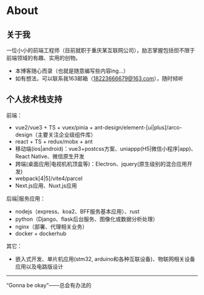 # About
## 关于我
一位小小的前端工程师（目前就职于重庆某互联网公司），励志掌握包括但不限于前端领域的有趣、实用的创物。

- 本博客随心而录（也就是随意编写些内容ing...）
- 如有想法，可以联系我163邮箱（18223666679@163.com），随时倾听

## 个人技术栈支持
前端：
- vue2/vue3 + TS + vuex/pinia + ant-design/element-[ui|plus]/arco-design（主要关注企业级组件库）
- react + TS + redux/mobx + ant
- 移动端(ios|android)：vue3+postcss方案、uniappp(H5|微信小程序|app)、React Native、微信原生开发
- 跨端(桌面应用|电视机机顶盒等)：Electron、jquery(原生级别的混合应用开发)
- webpack[4|5]/vite4/parcel
- Next.js应用、Nuxt.js应用

后端|服务应用：
- nodejs（express、koa2、BFF服务基本应用）、rust
- python（Django、flask后台服务、图像化或数据分析处理）
- nginx（部署、代理相关业务）
- docker + dockerhub

其它：
- 嵌入式开发、单片机应用(stm32, arduino和各种互联设备)、物联网相关设备应用以及电路版设计

---

“Gonna be okay”——总会有办法的